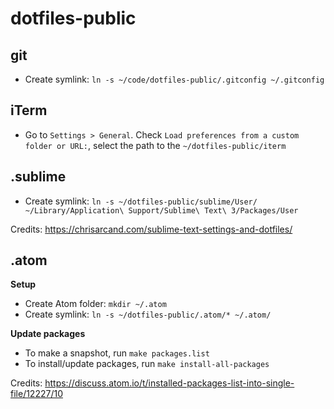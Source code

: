 dotfiles-public
=============

git
-------------

- Create symlink: `ln -s ~/code/dotfiles-public/.gitconfig ~/.gitconfig`

iTerm
-------------

- Go to `Settings > General`. Check `Load preferences from a custom folder or URL:`, select the path to the `~/dotfiles-public/iterm`

.sublime
-------------

- Create symlink: `ln -s ~/dotfiles-public/sublime/User/ ~/Library/Application\ Support/Sublime\ Text\ 3/Packages/User`

Credits: https://chrisarcand.com/sublime-text-settings-and-dotfiles/

.atom
-------------

**Setup**

- Create Atom folder: `mkdir ~/.atom`
- Create symlink: `ln -s ~/dotfiles-public/.atom/* ~/.atom/`

**Update packages**

- To make a snapshot, run `make packages.list`
- To install/update packages, run `make install-all-packages`

Credits: https://discuss.atom.io/t/installed-packages-list-into-single-file/12227/10
